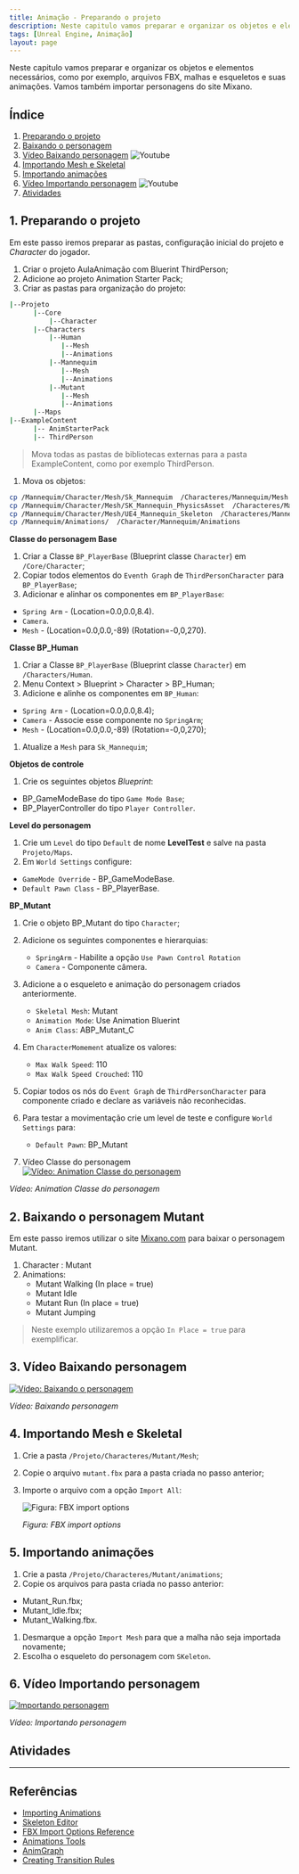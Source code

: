 ```yaml
---
title: Animação - Preparando o projeto
description: Neste capitulo vamos preparar e organizar os objetos e elementos necessários, como por exemplo, arquivos FBX, malhas e esqueletos e suas animações. Vamos também importar personagens do site Mixano.
tags: [Unreal Engine, Animação]
layout: page
---
```


Neste capitulo vamos preparar e organizar os objetos e elementos necessários, como por exemplo, arquivos FBX, malhas e esqueletos e suas animações. Vamos também importar personagens do site Mixano.


## Índice
1. [Preparando o projeto](#1)
2. [Baixando o personagem](#2)
3. [Vídeo Baixando personagem](#3)  ![Youtube](https://icons.iconarchive.com/icons/iconsmind/outline/16/Youtube-icon.png)
4. [Importando Mesh e Skeletal](#4)
5. [Importando animações](#5)
6. [Vídeo Importando personagem](#6)  ![Youtube](https://icons.iconarchive.com/icons/iconsmind/outline/16/Youtube-icon.png)
7. [Atividades](#7-atividades)

<a name="1"></a>
## 1. Preparando o projeto
Em este passo iremos preparar as pastas, configuração inicial do projeto e *Character* do
jogador.

1. Criar o projeto AulaAnimação com Bluerint ThirdPerson;
1. Adicione ao projeto Animation Starter Pack;
1. Criar as pastas para organização do projeto:
```bash
|--Projeto
      |--Core
          |--Character
      |--Characters
          |--Human
             |--Mesh
             |--Animations                
          |--Mannequim
             |--Mesh
             |--Animations          
          |--Mutant
             |--Mesh
             |--Animations
      |--Maps               
|--ExampleContent
      |-- AnimStarterPack
      |-- ThirdPerson      
```

> Mova todas as pastas de bibliotecas externas para a pasta ExampleContent, como por exemplo ThirdPerson.

1.  Mova os objetos:
```bash    
cp /Mannequim/Character/Mesh/Sk_Mannequim  /Characteres/Mannequim/Mesh
cp /Mannequim/Character/Mesh/SK_Mannequin_PhysicsAsset  /Characteres/Mannequim/Mesh
cp /Mannequim/Character/Mesh/UE4_Mannequin_Skeleton  /Characteres/Mannequim/Mesh
cp /Mannequim/Animations/  /Character/Mannequim/Animations
 ```

**Classe do personagem Base**
1. Criar a Classe `BP_PlayerBase` (Blueprint classe `Character`) em `/Core/Character`;
1. Copiar todos elementos do `Eventh Graph` de `ThirdPersonCharacter` para `BP_PlayerBase`;
1. Adicionar e alinhar os componentes em `BP_PlayerBase`:
 - `Spring Arm` - (Location=0.0,0.0,8.4).
 - `Camera`.
 - `Mesh` - (Location=0.0,0.0,-89) (Rotation=-0,0,270).

 **Classe BP_Human**
1. Criar a Classe `BP_PlayerBase` (Blueprint classe `Character`) em `/Characters/Human`.
1. Menu Context > Blueprint > Character  > BP_Human;
1. Adicione e alinhe os componentes em `BP_Human`:
  - `Spring Arm` - (Location=0.0,0.0,8.4);
  - `Camera` - Associe esse componente no `SpringArm`;
  - `Mesh` - (Location=0.0,0.0,-89) (Rotation=-0,0,270);
1. Atualize a `Mesh` para `Sk_Mannequim`;

**Objetos de controle**
1. Crie os seguintes objetos *Blueprint*:
 - BP_GameModeBase do tipo `Game Mode Base`;
 - BP_PlayerController do tipo `Player Controller`.

**Level do personagem**
1. Crie um `Level` do tipo `Default` de nome **LevelTest** e salve na pasta `Projeto/Maps`.
1. Em `World Settings` configure:
 - `GameMode Override` - BP_GameModeBase.
 - `Default Pawn Class` - BP_PlayerBase.

 **BP_Mutant**
 1. Crie o objeto BP_Mutant do tipo `Character`;
 1. Adicione os seguintes componentes e hierarquias:
    - `SpringArm` - Habilite a opção `Use Pawn Control Rotation`
    - `Camera` - Componente câmera.
 1. Adicione a o esqueleto e animação do personagem criados anteriormente.
    - `Skeletal Mesh`: Mutant  
    - `Animation Mode`: Use Animation Bluerint
    - `Anim Class`: ABP_Mutant_C
 1. Em `CharacterMomement` atualize os valores:
    - `Max Walk Speed`: 110
    - `Max Walk Speed Crouched`: 110
 1. Copiar todos os nós do `Event Graph` de `ThirdPersonCharacter` para componente criado e declare as variáveis não reconhecidas.
 1. Para testar a movimentação crie um level de teste e configure `World Settings` para:
    - `Default Pawn`: BP_Mutant

 9. Vídeo Classe do personagem
 [![Vídeo: Animation Classe do personagem](http://img.youtube.com/vi/obLJb4RBySA/0.jpg)](https://youtu.be/obLJb4RBySA "Aula 06")

 *Vídeo: Animation Classe do personagem*

<a name="2"></a>
## 2. Baixando o personagem Mutant
Em este passo iremos utilizar o site [Mixano.com](https://www.mixamo.com/) para baixar o personagem Mutant.  
1. Character : Mutant
1. Animations:
   - Mutant Walking (In place = true)
   - Mutant Idle
   - Mutant Run (In place = true)
   - Mutant Jumping

> Neste exemplo utilizaremos a opção `In Place = true` para exemplificar.  

<a name="3"></a>
## 3. Vídeo Baixando personagem
[![Vídeo: Baixando o personagem](http://img.youtube.com/vi/G7c8DMdrsGY/0.jpg)](https://youtu.be/G7c8DMdrsGY "Aula 02")

*Vídeo: Baixando personagem*

<a name="4"></a>
## 4. Importando Mesh e Skeletal
1. Crie a pasta `/Projeto/Characteres/Mutant/Mesh`;
1. Copie o arquivo `mutant.fbx` para a pasta criada no passo anterior;
1. Importe o arquivo com a opção `Import All`:

   ![Figura: FBX import options](imagens/animacao/unreal_engine_fbx_import_options.jpg)

   *Figura: FBX import options*

<a name="5"></a>
## 5. Importando animações
1. Crie a pasta `/Projeto/Characteres/Mutant/animations`;
1. Copie os arquivos para pasta criada no passo anterior:
 - Mutant_Run.fbx;
 - Mutant_Idle.fbx;
 - Mutant_Walking.fbx.
1. Desmarque a opção `Import Mesh` para que a malha não seja importada novamente;
1. Escolha o esqueleto do personagem com `SKeleton`.

<a name="6"></a>
## 6. Vídeo Importando personagem
[![Importando personagem](http://img.youtube.com/vi/6ZLatHfD7P8/0.jpg)](https://youtu.be/6ZLatHfD7P8 "Aula 03")

*Vídeo: Importando personagem*


## Atividades

***

## Referências
- [Importing Animations](https://docs.unrealengine.com/4.26/en-US/WorkingWithContent/Importing/FBX/Animations/)
- [Skeleton Editor](https://docs.unrealengine.com/en-US/Engine/Animation/Persona/Modes/Skeleton/index.html)   
- [FBX Import Options Reference](https://docs.unrealengine.com/en-US/Engine/Content/Importing/FBX/ImportOptions/index.html)   
- [Animations Tools](https://docs.unrealengine.com/en-US/Engine/Animation/Persona/Modes/index.html)  
- [AnimGraph](https://docs.unrealengine.com/en-US/Engine/Animation/AnimBlueprints/AnimGraph/index.html)
- [Creating Transition Rules](https://docs.unrealengine.com/4.27/en-US/AnimatingObjects/SkeletalMeshAnimation/StateMachines/TransitionRules/)

